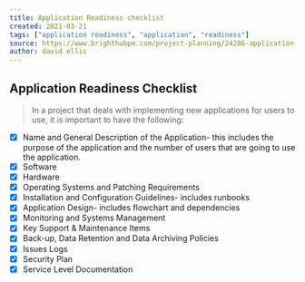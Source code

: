 ```yaml
---
title: Application Readiness checklist
created: 2021-03-21
tags: ["application readiness", "application", "readiness"]
source: https://www.brighthubpm.com/project-planning/24286-application-readiness-checklist/
author: david ellis
---
```


## Application Readiness Checklist

> In a project that deals with implementing new applications for users to use, it is important to have the following:

- [X] Name and General Description of the Application- this includes the purpose of the application and the number of users that are going to use the application.
- [X] Software
- [X] Hardware
- [X] Operating Systems and Patching Requirements
- [X] Installation and Configuration Guidelines- includes runbooks
- [X] Application Design- includes flowchart and dependencies
- [X] Monitoring and Systems Management
- [X] Key Support & Maintenance Items
- [X] Back-up, Data Retention and Data Archiving Policies
- [X] Issues Logs
- [X] Security Plan
- [X] Service Level Documentation
